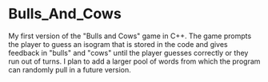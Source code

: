 # Bulls_And_Cows
My first version of the "Bulls and Cows" game in C++.  The game prompts the player to guess an isogram that is stored in the code and gives feedback in "bulls" and "cows" until the player guesses correctly or they run out of turns. I plan to add a larger pool of words from which the program can randomly pull in a future version.
